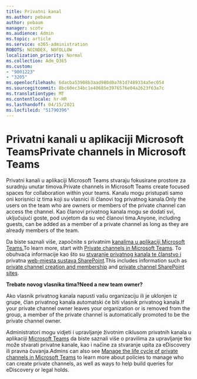 ```yaml
---
title: Privatni kanal
ms.author: pebaum
author: pebaum
manager: scotv
ms.audience: Admin
ms.topic: article
ms.service: o365-administration
ROBOTS: NOINDEX, NOFOLLOW
localization_priority: Normal
ms.collection: Adm_O365
ms.custom:
- "9001223"
- "3205"
ms.openlocfilehash: 6dacba53908b3aad980d0a781d7489334a5ec054
ms.sourcegitcommit: 8bc60ec34bc1e40685e3976576e04a2623f63a7c
ms.translationtype: MT
ms.contentlocale: hr-HR
ms.lasthandoff: 04/15/2021
ms.locfileid: "51790396"
---
```

# <a name="private-channels-in-microsoft-teams"></a><span data-ttu-id="8061e-102">Privatni kanali u aplikaciji Microsoft Teams</span><span class="sxs-lookup"><span data-stu-id="8061e-102">Private channels in Microsoft Teams</span></span>

<span data-ttu-id="8061e-103">Privatni kanali u aplikaciji Microsoft Teams stvaraju fokusirane prostore za suradnju unutar timova.</span><span class="sxs-lookup"><span data-stu-id="8061e-103">Private channels in Microsoft Teams create focused spaces for collaboration within your teams.</span></span> <span data-ttu-id="8061e-104">Kanalu mogu pristupati samo oni korisnici iz tima koji su vlasnici ili članovi tog privatnog kanala.</span><span class="sxs-lookup"><span data-stu-id="8061e-104">Only the users on the team who are owners or members of the private channel can access the channel.</span></span> <span data-ttu-id="8061e-105">Kao članovi privatnog kanala mogu se dodati svi, uključujući goste, pod uvjetom da su već članovi tima.</span><span class="sxs-lookup"><span data-stu-id="8061e-105">Anyone, including guests, can be added as a member of a private channel as long as they are already members of the team.</span></span>

<span data-ttu-id="8061e-106">Da biste saznali više, započnite s privatnim [kanalima u aplikaciji Microsoft Teams.](https://docs.microsoft.com/MicrosoftTeams/private-channels)</span><span class="sxs-lookup"><span data-stu-id="8061e-106">To learn more, start with [Private channels in Microsoft Teams](https://docs.microsoft.com/MicrosoftTeams/private-channels).</span></span> <span data-ttu-id="8061e-107">To obuhvaća informacije kao što su [stvaranje privatnog kanala te članstvo i](https://docs.microsoft.com/MicrosoftTeams/private-channels#private-channel-creation-and-membership) privatna [web-mjesta sustava SharePoint](https://docs.microsoft.com/MicrosoftTeams/private-channels#private-channel-sharepoint-sites).</span><span class="sxs-lookup"><span data-stu-id="8061e-107">This includes information such as [private channel creation and membership](https://docs.microsoft.com/MicrosoftTeams/private-channels#private-channel-creation-and-membership) and [private channel SharePoint sites](https://docs.microsoft.com/MicrosoftTeams/private-channels#private-channel-sharepoint-sites).</span></span>

<span data-ttu-id="8061e-108">**Trebate novog vlasnika tima?**</span><span class="sxs-lookup"><span data-stu-id="8061e-108">**Need a new team owner?**</span></span>

<span data-ttu-id="8061e-109">Ako vlasnik privatnog kanala napusti vašu organizaciju ili je uklonjen iz grupe, član privatnog kanala automatski će biti vlasnik privatnog kanala.</span><span class="sxs-lookup"><span data-stu-id="8061e-109">If your private channel owner leaves your organization or is removed from the group, a member of the private channel is automatically promoted to be the private channel owner.</span></span>

<span data-ttu-id="8061e-110">Administratori mogu vidjeti i upravljanje životnim ciklusom privatnih kanala u aplikaciji [Microsoft Teams](https://docs.microsoft.com/MicrosoftTeams/private-channels-life-cycle-management) da biste saznali više o pravilima za upravljanje tko može stvarati privatne kanale, kao i načine za stvaranje upita za eDiscovery ili pravna čuvanja.</span><span class="sxs-lookup"><span data-stu-id="8061e-110">Admins can also see [Manage the life cycle of private channels in Microsoft Teams](https://docs.microsoft.com/MicrosoftTeams/private-channels-life-cycle-management) to learn more about policies to manage who can create private channels, as well as ways to help build queries for eDiscovery or legal holds.</span></span>
